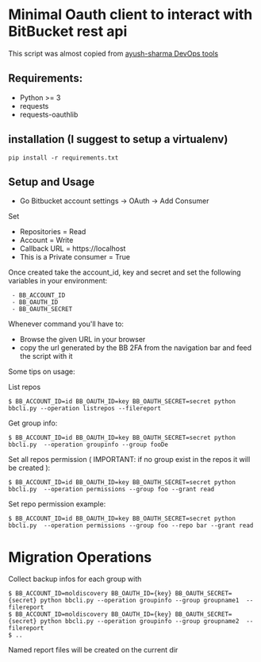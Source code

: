 # Minimal Oauth client to interact with BitBucket rest api

This script was almost copied from [ayush-sharma DevOps tools](https://github.com/ayush-sharma/infra_helpers)

## Requirements:

 - Python >= 3 
 - requests 
 - requests-oauthlib

## installation (I suggest to setup a virtualenv)

```
pip install -r requirements.txt 
```

## Setup and Usage

 - Go Bitbucket account settings -> OAuth -> Add Consumer
 
Set 

 - Repositories = Read
 - Account = Write
 - Callback URL = https://localhost 
 - This is a Private consumer = True

Once created take the account_id, key and secret and set the following variables in your environment:

```
 - BB_ACCOUNT_ID
 - BB_OAUTH_ID
 - BB_OAUTH_SECRET
```

Whenever command you'll have to:

 - Browse the given URL in your browser
 - copy the url generated by the BB 2FA from the navigation bar and feed the script with it

Some tips on usage:

List repos 

	$ BB_ACCOUNT_ID=id BB_OAUTH_ID=key BB_OAUTH_SECRET=secret python bbcli.py --operation listrepos --filereport 

Get group info: 

	$ BB_ACCOUNT_ID=id BB_OAUTH_ID=key BB_OAUTH_SECRET=secret python bbcli.py  --operation groupinfo --group fooDe

Set all repos permission ( IMPORTANT: if no group exist in the repos it will be created ): 

	$ BB_ACCOUNT_ID=id BB_OAUTH_ID=key BB_OAUTH_SECRET=secret python bbcli.py  --operation permissions --group foo --grant read

Set repo permission example: 

	$ BB_ACCOUNT_ID=id BB_OAUTH_ID=key BB_OAUTH_SECRET=secret python bbcli.py  --operation permissions --group foo --repo bar --grant read

# Migration Operations 

Collect backup infos for each group with

	$ BB_ACCOUNT_ID=moldiscovery BB_OAUTH_ID={key} BB_OAUTH_SECRET={secret} python bbcli.py --operation groupinfo --group groupname1  --filereport
	$ BB_ACCOUNT_ID=moldiscovery BB_OAUTH_ID={key} BB_OAUTH_SECRET={secret} python bbcli.py --operation groupinfo --group groupname2  --filereport
	$ .. 

Named report files will be created on the current dir


